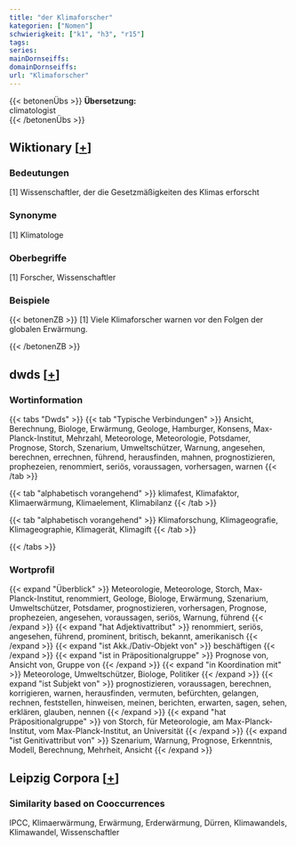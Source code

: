 ```yaml
---
title: "der Klimaforscher"
kategorien: ["Nomen"]
schwierigkeit: ["k1", "h3", "r15"]
tags:
series:
mainDornseiffs:
domainDornseiffs:
url: "Klimaforscher"
---
```


{{< betonenÜbs >}}
**Übersetzung:**  
climatologist  
{{< /betonenÜbs >}}

## Wiktionary [[+](https://de.wiktionary.org/wiki/Klimaforscher)]

### Bedeutungen
[1] Wissenschaftler, der die Gesetzmäßigkeiten des Klimas erforscht  

### Synonyme
[1] Klimatologe  

### Oberbegriffe
[1] Forscher, Wissenschaftler  

### Beispiele
{{< betonenZB >}}
[1] Viele Klimaforscher warnen vor den Folgen der globalen Erwärmung.  

{{< /betonenZB >}}


## dwds [[+](https://www.dwds.de/wb/Klimaforscher)]

### Wortinformation
{{< tabs "Dwds" >}}
{{< tab "Typische Verbindungen" >}}
Ansicht, Berechnung, Biologe, Erwärmung, Geologe, Hamburger, Konsens, Max-Planck-Institut, Mehrzahl, Meteorologe, Meteorologie, Potsdamer, Prognose, Storch, Szenarium, Umweltschützer, Warnung, angesehen, berechnen, errechnen, führend, herausfinden, mahnen, prognostizieren, prophezeien, renommiert, seriös, voraussagen, vorhersagen, warnen
{{< /tab >}}

{{< tab "alphabetisch vorangehend" >}}
klimafest, Klimafaktor, Klimaerwärmung, Klimaelement, Klimabilanz
{{< /tab >}}

{{< tab "alphabetisch vorangehend" >}}
Klimaforschung, Klimageografie, Klimageographie, Klimagerät, Klimagift
{{< /tab >}}

{{< /tabs >}}

### Wortprofil
{{< expand "Überblick" >}} Meteorologie, Meteorologe, Storch, Max-Planck-Institut, renommiert, Geologe, Biologe, Erwärmung, Szenarium, Umweltschützer, Potsdamer, prognostizieren, vorhersagen, Prognose, prophezeien, angesehen, voraussagen, seriös, Warnung, führend {{< /expand >}}
{{< expand "hat Adjektivattribut" >}} renommiert, seriös, angesehen, führend, prominent, britisch, bekannt, amerikanisch {{< /expand >}}
{{< expand "ist Akk./Dativ-Objekt von" >}} beschäftigen {{< /expand >}}
{{< expand "ist in Präpositionalgruppe" >}} Prognose von, Ansicht von, Gruppe von {{< /expand >}}
{{< expand "in Koordination mit" >}} Meteorologe, Umweltschützer, Biologe, Politiker {{< /expand >}}
{{< expand "ist Subjekt von" >}} prognostizieren, voraussagen, berechnen, korrigieren, warnen, herausfinden, vermuten, befürchten, gelangen, rechnen, feststellen, hinweisen, meinen, berichten, erwarten, sagen, sehen, erklären, glauben, nennen {{< /expand >}}
{{< expand "hat Präpositionalgruppe" >}} von Storch, für Meteorologie, am Max-Planck-Institut, vom Max-Planck-Institut, an Universität {{< /expand >}}
{{< expand "ist Genitivattribut von" >}} Szenarium, Warnung, Prognose, Erkenntnis, Modell, Berechnung, Mehrheit, Ansicht {{< /expand >}}

## Leipzig Corpora [[+](https://corpora.uni-leipzig.de/en/res?word=Klimaforscher&corpusId=deu_newscrawl-public_2018)]


### Similarity based on Cooccurrences
IPCC, Klimaerwärmung, Erwärmung, Erderwärmung, Dürren, Klimawandels, Klimawandel, Wissenschaftler


